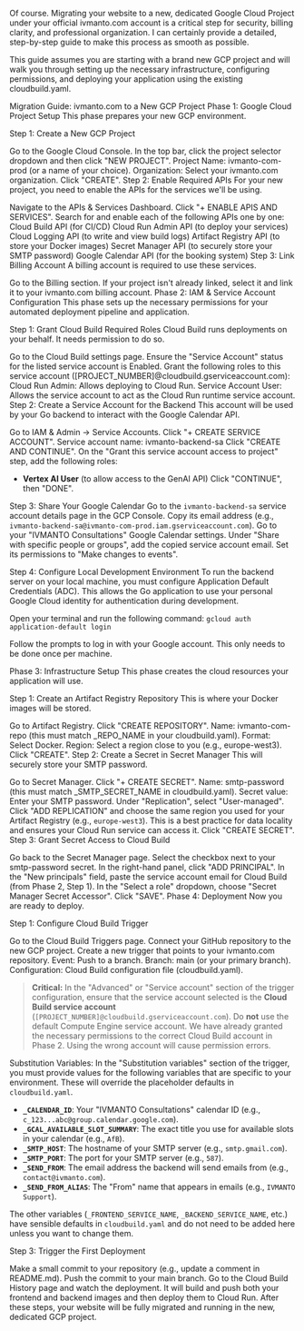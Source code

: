 Of course. Migrating your website to a new, dedicated Google Cloud Project under your official ivmanto.com account is a critical step for security, billing clarity, and professional organization. I can certainly provide a detailed, step-by-step guide to make this process as smooth as possible.

This guide assumes you are starting with a brand new GCP project and will walk you through setting up the necessary infrastructure, configuring permissions, and deploying your application using the existing cloudbuild.yaml.

Migration Guide: ivmanto.com to a New GCP Project
Phase 1: Google Cloud Project Setup
This phase prepares your new GCP environment.

Step 1: Create a New GCP Project

Go to the Google Cloud Console.
In the top bar, click the project selector dropdown and then click "NEW PROJECT".
Project Name: ivmanto-com-prod (or a name of your choice).
Organization: Select your ivmanto.com organization.
Click "CREATE".
Step 2: Enable Required APIs For your new project, you need to enable the APIs for the services we'll be using.

Navigate to the APIs & Services Dashboard.
Click "+ ENABLE APIS AND SERVICES".
Search for and enable each of the following APIs one by one:
Cloud Build API (for CI/CD)
Cloud Run Admin API (to deploy your services)
Cloud Logging API (to write and view build logs)
Artifact Registry API (to store your Docker images)
Secret Manager API (to securely store your SMTP password)
Google Calendar API (for the booking system)
Step 3: Link Billing Account A billing account is required to use these services.

Go to the Billing section.
If your project isn't already linked, select it and link it to your ivmanto.com billing account.
Phase 2: IAM & Service Account Configuration
This phase sets up the necessary permissions for your automated deployment pipeline and application.

Step 1: Grant Cloud Build Required Roles Cloud Build runs deployments on your behalf. It needs permission to do so.

Go to the Cloud Build settings page.
Ensure the "Service Account" status for the listed service account is Enabled.
Grant the following roles to this service account ([PROJECT_NUMBER]@cloudbuild.gserviceaccount.com):
Cloud Run Admin: Allows deploying to Cloud Run.
Service Account User: Allows the service account to act as the Cloud Run runtime service account.
Step 2: Create a Service Account for the Backend This account will be used by your Go backend to interact with the Google Calendar API.

Go to IAM & Admin -> Service Accounts.
Click "+ CREATE SERVICE ACCOUNT".
Service account name: ivmanto-backend-sa
Click "CREATE AND CONTINUE". On the "Grant this service account access to project" step, add the following roles:

- **Vertex AI User** (to allow access to the GenAI API)
  Click "CONTINUE", then "DONE".

Step 3: Share Your Google Calendar
Go to the `ivmanto-backend-sa` service account details page in the GCP Console.
Copy its email address (e.g., `ivmanto-backend-sa@ivmanto-com-prod.iam.gserviceaccount.com`).
Go to your "IVMANTO Consultations" Google Calendar settings.
Under "Share with specific people or groups", add the copied service account email.
Set its permissions to "Make changes to events".

Step 4: Configure Local Development Environment
To run the backend server on your local machine, you must configure Application Default Credentials (ADC). This allows the Go application to use your personal Google Cloud identity for authentication during development.

Open your terminal and run the following command:
`gcloud auth application-default login`

Follow the prompts to log in with your Google account. This only needs to be done once per machine.

Phase 3: Infrastructure Setup
This phase creates the cloud resources your application will use.

Step 1: Create an Artifact Registry Repository This is where your Docker images will be stored.

Go to Artifact Registry.
Click "CREATE REPOSITORY".
Name: ivmanto-com-repo (this must match \_REPO_NAME in your cloudbuild.yaml).
Format: Select Docker.
Region: Select a region close to you (e.g., europe-west3).
Click "CREATE".
Step 2: Create a Secret in Secret Manager This will securely store your SMTP password.

Go to Secret Manager.
Click "+ CREATE SECRET".
Name: smtp-password (this must match \_SMTP_SECRET_NAME in cloudbuild.yaml).
Secret value: Enter your SMTP password.
Under "Replication", select "User-managed".
Click "ADD REPLICATION" and choose the same region you used for your Artifact Registry (e.g., `europe-west3`). This is a best practice for data locality and ensures your Cloud Run service can access it.
Click "CREATE SECRET".
Step 3: Grant Secret Access to Cloud Build

Go back to the Secret Manager page.
Select the checkbox next to your smtp-password secret.
In the right-hand panel, click "ADD PRINCIPAL".
In the "New principals" field, paste the service account email for Cloud Build (from Phase 2, Step 1).
In the "Select a role" dropdown, choose "Secret Manager Secret Accessor".
Click "SAVE".
Phase 4: Deployment
Now you are ready to deploy.

Step 1: Configure Cloud Build Trigger

Go to the Cloud Build Triggers page.
Connect your GitHub repository to the new GCP project.
Create a new trigger that points to your ivmanto.com repository.
Event: Push to a branch.
Branch: main (or your primary branch).
Configuration: Cloud Build configuration file (cloudbuild.yaml).

> **Critical:** In the "Advanced" or "Service account" section of the trigger configuration, ensure that the service account selected is the **Cloud Build service account** (`[PROJECT_NUMBER]@cloudbuild.gserviceaccount.com`). Do **not** use the default Compute Engine service account. We have already granted the necessary permissions to the correct Cloud Build account in Phase 2. Using the wrong account will cause permission errors.

Substitution Variables: In the "Substitution variables" section of the trigger, you must provide values for the following variables that are specific to your environment. These will override the placeholder defaults in `cloudbuild.yaml`.

- **`_CALENDAR_ID`**: Your "IVMANTO Consultations" calendar ID (e.g., `c_123...abc@group.calendar.google.com`).
- **`_GCAL_AVAILABLE_SLOT_SUMMARY`**: The exact title you use for available slots in your calendar (e.g., `AfB`).
- **`_SMTP_HOST`**: The hostname of your SMTP server (e.g., `smtp.gmail.com`).
- **`_SMTP_PORT`**: The port for your SMTP server (e.g., `587`).
- **`_SEND_FROM`**: The email address the backend will send emails from (e.g., `contact@ivmanto.com`).
- **`_SEND_FROM_ALIAS`**: The "From" name that appears in emails (e.g., `IVMANTO Support`).

The other variables (`_FRONTEND_SERVICE_NAME`, `_BACKEND_SERVICE_NAME`, etc.) have sensible defaults in `cloudbuild.yaml` and do not need to be added here unless you want to change them.

Step 3: Trigger the First Deployment

Make a small commit to your repository (e.g., update a comment in README.md).
Push the commit to your main branch.
Go to the Cloud Build History page and watch the deployment. It will build and push both your frontend and backend images and then deploy them to Cloud Run.
After these steps, your website will be fully migrated and running in the new, dedicated GCP project.

